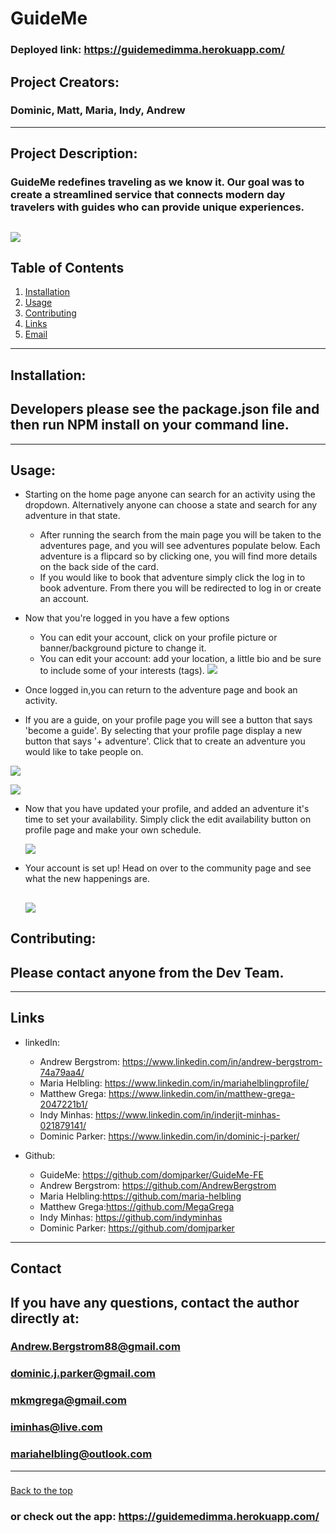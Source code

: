   # GuideMe
### Deployed link: https://guidemedimma.herokuapp.com/
  ## Project Creators: 
  ### Dominic, Matt, Maria, Indy, Andrew
---
  
  ## Project Description:
  ### GuideMe redefines traveling as we know it. Our goal was to create a streamlined service that connects modern day travelers with guides who can provide unique experiences. 

  ![](public/guideme.jpg)
---
 
  ## Table of Contents
  1. [Installation](#Installation)
  2. [Usage](#Usage)
  3. [Contributing](#Contributing)
  4. [Links](#Links)
  5. [Email](#Contact)
  
  ---

  ## Installation:
  ## Developers please see the package.json file and then run NPM install on your command line.

  ---      

  ## Usage:

  * Starting on the home page anyone can search for an activity using the dropdown. Alternatively anyone can  choose a state and search for any adventure in that state. 
    * After running the search from the main page you will be taken to the adventures page, and you will see adventures populate below. Each adventure is a flipcard so by clicking one, you will find more details on the back side of the card. 
    * If you would like to book that adventure simply click the log in to book adventure. From there you will be redirected to log in or create an account.
  * Now that you're logged in you have a few options 
    * You can edit your account, click on your profile picture or banner/background picture to change it.
    * You  can edit your account: add your location, a little bio and be sure to include some of your interests (tags). 
    ![](public/profileupdate.jpg)

  * Once logged in,you can return to the adventure page and book an activity. 

  * If you are a guide, on your profile page you will see a button that says 'become a guide'. By selecting that your profile page display a new button that says '+ adventure'. Click that to create an adventure you would like to take people on. 

  ![](public/guideprofile.jpg)

  ![](public/adventureform.jpg)

* Now that you have updated your profile, and added an adventure it's time to set your availability. Simply click the edit availability button on profile page and make your own schedule. 

  ![](public/calendar.jpg)

* Your account is set up! Head on over to the community page and see what the new happenings are. 

  ![](public/communitypage.jpg)
  ---
 
 ## Contributing:
 ## Please contact anyone from the Dev Team.
---

 ## Links

  * linkedIn: 
    * Andrew Bergstrom: https://www.linkedin.com/in/andrew-bergstrom-74a79aa4/ 
    * Maria Helbling: https://www.linkedin.com/in/mariahelblingprofile/
    * Matthew Grega: https://www.linkedin.com/in/matthew-grega-2047221b1/
    * Indy Minhas: https://www.linkedin.com/in/inderjit-minhas-021879141/
    * Dominic Parker:  https://www.linkedin.com/in/dominic-j-parker/

        
  * Github:
    * GuideMe: https://github.com/domjparker/GuideMe-FE
    * Andrew Bergstrom: https://github.com/AndrewBergstrom 
    * Maria Helbling:https://github.com/maria-helbling
    * Matthew Grega:https://github.com/MegaGrega
    * Indy Minhas: https://github.com/indyminhas
    * Dominic Parker: https://github.com/domjparker


  ---

  ## Contact
 
  ## If you have any questions, contact the author directly at: 
  ### Andrew.Bergstrom88@gmail.com 
  ### dominic.j.parker@gmail.com
  ### mkmgrega@gmail.com
  ### iminhas@live.com
  ### mariahelbling@outlook.com

---
### 
  [Back to the top](#GuideMe)
### or check out the app: https://guidemedimma.herokuapp.com/
  
  





